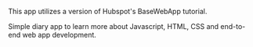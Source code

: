 This app utilizes a version of Hubspot's BaseWebApp tutorial.  
  
Simple diary app to learn more about Javascript, HTML, CSS and end-to-end web app development.

